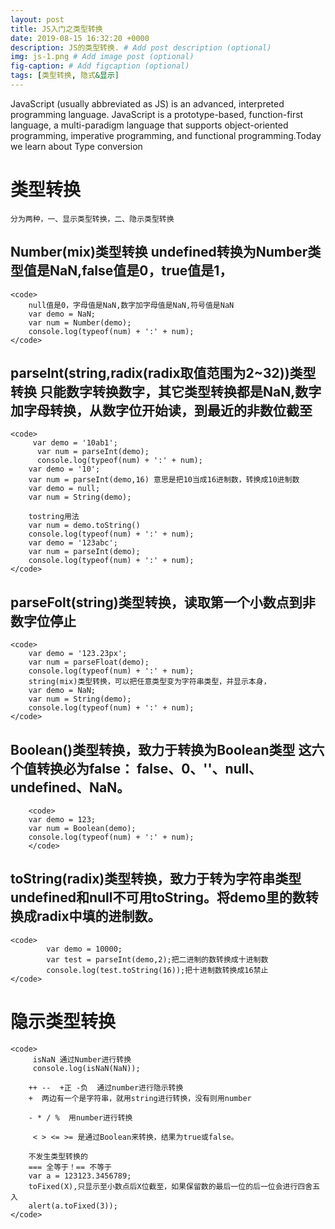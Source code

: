 ```yaml
---
layout: post
title: JS入门之类型转换
date: 2019-08-15 16:32:20 +0000
description: JS的类型转换. # Add post description (optional)
img: js-1.png # Add image post (optional)
fig-caption: # Add figcaption (optional)
tags: [类型转换, 隐式&显示]
---
```

JavaScript (usually abbreviated as JS) is an advanced, interpreted programming language. JavaScript is a prototype-based, function-first language, a multi-paradigm language that supports object-oriented programming, imperative programming, and functional programming.Today we learn about Type conversion

# 类型转换 

	分为两种，一、显示类型转换，二、隐示类型转换

##  Number(mix)类型转换     undefined转换为Number类型值是NaN,false值是0，true值是1，
    <code>
		null值是0，字母值是NaN,数字加字母值是NaN,符号值是NaN
	    var demo = NaN;
		var num = Number(demo);
		console.log(typeof(num) + ':' + num);
    </code>



## parseInt(string,radix(radix取值范围为2~32))类型转换 只能数字转换数字，其它类型转换都是NaN,数字加字母转换，从数字位开始读，到最近的非数位截至
    <code>
	     var demo = '10ab1';
		  var num = parseInt(demo);
		  console.log(typeof(num) + ':' + num);
		var demo = '10';
		var num = parseInt(demo,16) 意思是把10当成16进制数，转换成10进制数
		var demo = null;
		var num = String(demo);	

        tostring用法 
        var num = demo.toString()
		console.log(typeof(num) + ':' + num);
		var demo = '123abc';
		var num = parseInt(demo);
		console.log(typeof(num) + ':' + num);
    </code>


## parseFolt(string)类型转换，读取第一个小数点到非数字位停止
    <code>
		var demo = '123.23px';
		var num = parseFloat(demo);
		console.log(typeof(num) + ':' + num);
		string(mix)类型转换，可以把任意类型变为字符串类型，并显示本身，
		var demo = NaN;
		var num = String(demo);
		console.log(typeof(num) + ':' + num);
    </code>

## Boolean()类型转换，致力于转换为Boolean类型  这六个值转换必为false： false、0、''、null、undefined、NaN。
		<code>
		var demo = 123;
		var num = Boolean(demo);
		console.log(typeof(num) + ':' + num); 
        </code>

## toString(radix)类型转换，致力于转为字符串类型  undefined和null不可用toString。将demo里的数转换成radix中填的进制数。
    <code>
			var demo = 10000;
			var test = parseInt(demo,2);把二进制的数转换成十进制数
			console.log(test.toString(16));把十进制数转换成16禁止
    </code>
# 隐示类型转换
    <code>
		 isNaN 通过Number进行转换
		 console.log(isNaN(NaN));

		++ --  +正 -负  通过number进行隐示转换
		+  两边有一个是字符串，就用string进行转换，没有则用number

		- * / %  用number进行转换

		 < > <= >= 是通过Boolean来转换，结果为true或false。

		不发生类型转换的
		=== 全等于！== 不等于
		var a = 123123.3456789;  
        toFixed(X),只显示至小数点后X位截至，如果保留数的最后一位的后一位会进行四舍五入
		alert(a.toFixed(3));
    </code>